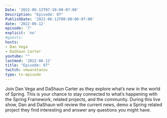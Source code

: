 ```yaml
---
Date: '2022-06-13T07:30:00-07:00'
Description: "Episode: 07"
PublishDate: '2022-06-12T00:00:00-07:00'
date: '2022-06-12'
episode: '7'
explicit: 'no'
#guests:
hosts:
- Dan Vega
- DaShaun Carter
youtube: ""
lastmod: '2022-06-12'
title: "Episode: 07"
twitch: vmwaretanzu
type: tv-episode
---
```


Join Dan Vega and DaShaun Carter as they explore what’s new in the world of Spring. This is your chance to stay connected to what’s happening with the Spring Framework, related projects, and the community. During this live show, Dan and DaShaun will review the current news, demo a Spring related project they find interesting and answer any questions you might have.
